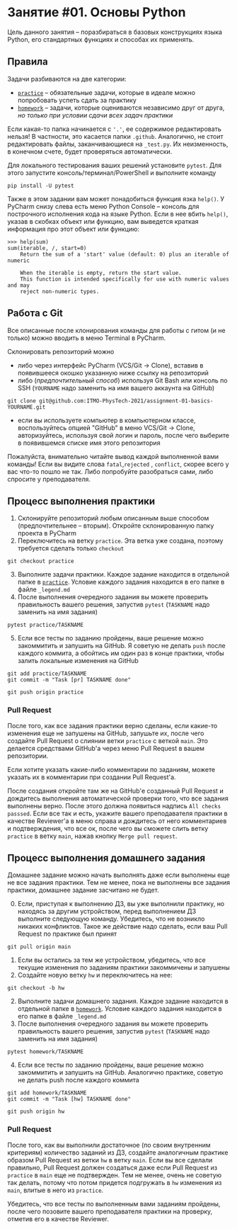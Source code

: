 # Занятие #01. Основы Python

Цель данного занятия &ndash; поразбираться в базовых конструкциях языка Python, его стандартных функциях и способах их
применять.

## Правила

Задачи разбиваются на две категории:

- [`practice`](practice) &ndash; обязательные задачи, которые в идеале можно попробовать успеть сдать за практику
- [`homework`](homework) &ndash; задачи, которые оцениваются независимо друг от друга, *но только при условии сдачи всех
  задач практики*

Если какая-то папка начинается с `'.'`, ее содержимое редактировать нельзя! В частности, это касается папки `.github`.
Аналогично, не стоит редактировать файлы, заканчивающиеся на `_test.py`. Их неизменность, в конечном счете, будет
проверяться автоматически.

Для локального тестирования ваших решений установите `pytest`. Для этого запустите консоль/терминал/PowerShell и
выполните команду

```shell
pip install -U pytest
```

Также в этом задании вам может понадобиться функция язка `help()`. У PyCharm снизу слева есть меню Python Console
&ndash; консоль для построчного исполнения кода на языке Python. Если в нее вбить `help()`, указав в скобках объект или
функцию, вам выведется краткая информация про этот объект или функцию:

```shell
>>> help(sum)
sum(iterable, /, start=0)
    Return the sum of a 'start' value (default: 0) plus an iterable of numeric
    
    When the iterable is empty, return the start value.
    This function is intended specifically for use with numeric values and may
    reject non-numeric types.
```

## Работа с Git

Все описанные после клонирования команды для работы с гитом (и не только) можно вводить в меню Terminal в PyCharm.

Склонировать репозиторий можно

- либо через интерфейс PyCharm (VCS/Git &rightarrow; Clone), вставив в появившееся окошко указанную ниже ссылку на
  репозиторий
- либо (*предпочтительный способ*) используя Git Bash или консоль по SSH (`YOURNAME` надо заменить на имя вашего
  аккаунта на GitHub)

```shell
git clone git@github.com:ITMO-PhysTech-2021/assignment-01-basics-YOURNAME.git
```

- если вы используете компьютер в компьютерном классе, воспользуйтесь опцией "GitHub" в меню VCS/Git &rightarrow; Clone,
  авторизуйтесь, используя свой логин и пароль, после чего выберите в появившемся списке имя этого репозитория

Пожалуйста, внимательно читайте вывод каждой выполненной вами команды! Если вы видите слова `fatal`,`rejected`
, `conflict`, скорее всего у вас что-то пошло не так. Либо попробуйте разобраться сами, либо спросите у преподавателя.

## Процесс выполнения практики

1. Склонируйте репозиторий любым описанным выше способом (предпочтительнее &ndash; вторым). Откройте склонированную
   папку проекта в PyCharm
2. Переключитесь на ветку `practice`. Эта ветка уже создана, поэтому требуется сделать только `checkout`

```shell
git checkout practice
```

3. Выполните задачи практики. Каждое задание находится в отдельной папке в [`practice`](practice). Условие каждого
   задания находится в его папке в файле `_legend.md`
4. После выполнения очередного задания вы можете проверить правильность вашего решения, запустив `pytest` (`TASKNAME`
   надо заменить на имя задания)

```shell
pytest practice/TASKNAME
```

5. Если все тесты по заданию пройдены, ваше решение можно закоммитить и запушить на GitHub. Я советую не делать `push`
   после каждого коммита, а обойтись им один раз в конце практики, чтобы залить локальные изменения на GitHub

```shell
git add practice/TASKNAME
git commit -m "Task [pr] TASKNAME done"

git push origin practice
```

### Pull Request

После того, как все задания практики верно сделаны, если какие-то изменения еще не запушены на GitHub, запушьте их,
после чего создайте Pull Request о слиянии ветки `practice` с веткой `main`. Это делается средствами GitHub'а через меню
Pull Request в вашем репозитории.

Если хотите указать какие-либо комментарии по заданиям, можете указать их в комментарии при создании Pull Request'а.

После создания откройте там же на GitHub'е созданный Pull Request и дождитесь выполнения автоматической проверки того,
что все задания выполнены верно. После этого должна появиться надпись `All checks passsed`. Если все так и есть, укажите
вашего преподавателя практики в качестве Reviewer'а в меню справа и дождитесь от него комментариев и подтверждения, что
все ок, после чего вы сможете слить ветку `practice` в ветку `main`, нажав кнопку `Merge pull request`.

## Процесс выполнения домашнего задания

Домашнее задание можно начать выполнять даже если выполнены еще не все задания практики. Тем не менее, пока не выполнены
все задания практики, домашнее задание засчитано не будет.

0. Если, приступая к выполнению ДЗ, вы уже выполнили практику, но находясь за другим устройством, перед выполнением ДЗ
   выполните следующую команду. Убедитесь, что не возникло никаких конфликтов. Такое же действие надо сделать, если ваш
   Pull Request по практике был принят

```shell
git pull origin main
```

1. Если вы остались за тем же устройством, убедитесь, что все текущие изменения по заданиям практики закоммичены и
   запушены
2. Создайте новую ветку `hw` и переключитесь на нее:

```shell
git checkout -b hw
```

2. Выполните задачи домашнего задания. Каждое задание находится в отдельной папке в [`homework`](homework). Условие
   каждого задания находится в его папке в файле `_legend.md`
3. После выполнения очередного задания вы можете проверить правильность вашего решения, запустив `pytest` (`TASKNAME`
   надо заменить на имя задания)

```shell
pytest homework/TASKNAME
```

4. Если все тесты по заданию пройдены, ваше решение можно закоммитить и запушить на GitHub. Аналогично практике, советую
   не делать push после каждого коммита

```shell
git add homework/TASKNAME
git commit -m "Task [hw] TASKNAME done"

git push origin hw
```

### Pull Request

После того, как вы выполнили достаточное (по своим внутренним критериям) количество заданий из ДЗ, создайте аналогичным
практике образом Pull Request из ветки `hw` в ветку `main`. Если вы все сделали правильно, Pull Request должен создаться
даже если Pull Request из `practice` в `main` еще не подтвержден. Тем не менее, очень не советую так делать, потому что
потом придется подгружать в `hw` изменения из `main`, влитые в него из `practice`.

Убедитесь, что все тесты по выполненным вами заданиям пройдены, после чего позовите вашего преподавателя практики на
проверку, отметив его в качестве Reviewer.